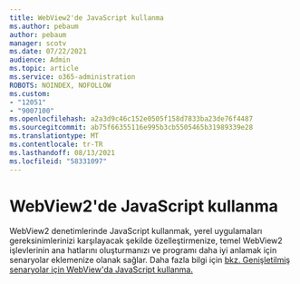 ```yaml
---
title: WebView2'de JavaScript kullanma
ms.author: pebaum
author: pebaum
manager: scotv
ms.date: 07/22/2021
audience: Admin
ms.topic: article
ms.service: o365-administration
ROBOTS: NOINDEX, NOFOLLOW
ms.custom:
- "12051"
- "9007100"
ms.openlocfilehash: a2a3d9c46c152e0505f158d7833ba23de76f4487
ms.sourcegitcommit: ab75f66355116e995b3cb5505465b31989339e28
ms.translationtype: MT
ms.contentlocale: tr-TR
ms.lasthandoff: 08/13/2021
ms.locfileid: "58331097"
---
```

# <a name="use-javascript-in-webview2"></a>WebView2'de JavaScript kullanma

WebView2 denetimlerinde JavaScript kullanmak, yerel uygulamaları gereksinimlerinizi karşılayacak şekilde özelleştirmenize, temel WebView2 işlevlerinin ana hatlarını oluşturmanızı ve programı daha iyi anlamak için senaryolar eklemenize olanak sağlar. Daha fazla bilgi için [bkz. Genişletilmiş senaryolar için WebView'da JavaScript kullanma.](https://docs.microsoft.com/microsoft-edge/webview2/how-to/javascript)
